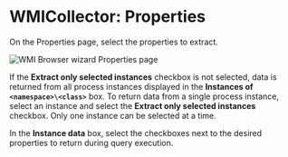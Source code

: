 # WMICollector: Properties

On the Properties page, select the properties to extract.

![WMI Browser wizard Properties page](/img/versioned_docs/activitymonitor_7.1/activitymonitor/install/agent/properties.webp)

If the **Extract only selected instances** checkbox is not selected, data is returned from all
process instances displayed in the **Instances of `<namespace>\<class>`** box. To return data from a
single process instance, select an instance and select the **Extract only selected instances**
checkbox. Only one instance can be selected at a time.

In the **Instance data** box, select the checkboxes next to the desired properties to return during
query execution.
